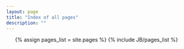 ```yaml
---
layout: page
title: "Index of all pages"
description: ""
---
```



<ul>
  {% assign pages_list = site.pages %}  
  {% include JB/pages_list %}
</ul>


